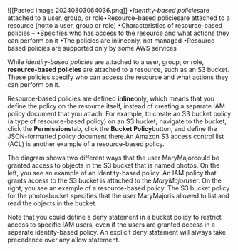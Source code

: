 ![[Pasted image 20240803064036.png]]
•*Identity-based policies*are attached to a user, group, or role•Resource-based policiesare attached to a resource (notto a user, group or role)
•Characteristics of resource-based policies –
•Specifies who has access to the resource and what actions they can perform on it
•The policies are inlineonly, not managed
•Resource-based policies are supported only by some AWS services

While *identity-based policies* are attached to a user, group, or role, **resource-based policies** are attached to a resource, such as an S3 bucket. These policies specify who can access the resource and what actions they can perform on it.

Resource-based policies are defined **inline**only, which means that you define the policy on the resource itself, instead of creating a separate IAM policy document that you attach. For example, to create an S3 bucket policy (a type of resource-based policy) on an S3 bucket, navigate to the bucket, click the **Permissions**tab, click the **Bucket Policy**button, and define the JSON-formatted policy document there.An Amazon S3 access control list (ACL) is another example of a resource-based policy.

The diagram shows two different ways that the user MaryMajorcould be granted access to objects in the S3 bucket that is named photos. On the left, you see an example of an identity-based policy. An IAM policy that grants access to the S3 bucket is attached to the *MaryMajor*user. On the right, you see an example of a resource-based policy. The S3 bucket policy for the photosbucket specifies that the user MaryMajoris allowed to list and read the objects in the bucket. 

Note that you could define a deny statement in a bucket policy to restrict access to specific IAM users, even if the users are granted access in a separate identity-based policy. An explicit deny statement will always take precedence over any allow statement.
